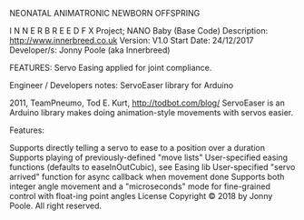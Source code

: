 NEONATAL ANIMATRONIC NEWBORN OFFSPRING

I N N E R B R E E D F X
Project; NANO Baby (Base Code)
Description: http://www.innerbreed.co.uk
Version: V1.0
Start Date: 24/12/2017
Developer/s: Jonny Poole (aka Innerbreed)

FEATURES: Servo Easing applied for joint compliance.

Engineer / Developers notes:
ServoEaser library for Arduino

2011, TeamPneumo, Tod E. Kurt, http://todbot.com/blog/
ServoEaser is an Arduino library makes doing animation-style movements with
servos easier.

Features:

Supports directly telling a servo to ease to a position over a duration
Supports playing of previously-defined "move lists"
User-specified easing functions (defaults to easeInOutCubic), see Easing lib
User-specified "servo arrived" function for async callback when movement done
Supports both integer angle movement and a "microseconds" mode for fine-grained control with float-ing point angles
License
Copyright © 2018 by Jonny Poole. All right reserved.
